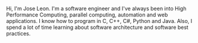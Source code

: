 
Hi, I'm Jose Leon. I'm a software engineer and I've always been into High Performance Computing, parallel computing, automation and web applications.
I know how to program in C, C++, C#, Python and Java. Also, I spend a lot of time learning about software architecture and software best practices.
<!---
jlleonr/jlleonr is a ✨ special ✨ repository because its `README.md` (this file) appears on your GitHub profile.
You can click the Preview link to take a look at your changes.
--->
